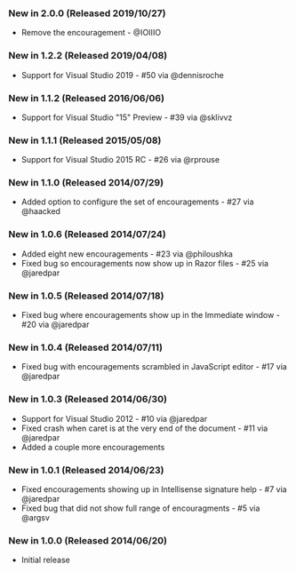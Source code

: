 ### New in 2.0.0 (Released 2019/10/27)
* Remove the encouragement - @IOIIIO

### New in 1.2.2 (Released 2019/04/08)
* Support for Visual Studio 2019 - #50 via @dennisroche

### New in 1.1.2 (Released 2016/06/06)
* Support for Visual Studio "15" Preview - #39 via @sklivvz

### New in 1.1.1 (Released 2015/05/08)
* Support for Visual Studio 2015 RC - #26 via @rprouse

### New in 1.1.0 (Released 2014/07/29)
* Added option to configure the set of encouragements - #27 via @haacked

### New in 1.0.6 (Released 2014/07/24)
* Added eight new encouragements - #23 via @philoushka
* Fixed bug so encouragements now show up in Razor files - #25 via @jaredpar

### New in 1.0.5 (Released 2014/07/18)
* Fixed bug where encouragements show up in the Immediate window - #20 via @jaredpar

### New in 1.0.4 (Released 2014/07/11)
* Fixed bug with encouragements scrambled in JavaScript editor - #17 via @jaredpar

### New in 1.0.3 (Released 2014/06/30)
* Support for Visual Studio 2012 - #10 via @jaredpar
* Fixed crash when caret is at the very end of the document - #11 via @jaredpar
* Added a couple more encouragements

### New in 1.0.1 (Released 2014/06/23)
* Fixed encouragements showing up in Intellisense signature help - #7 via @jaredpar
* Fixed bug that did not show full range of encouragments - #5 via @argsv

### New in 1.0.0 (Released 2014/06/20)
* Initial release
